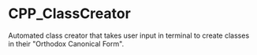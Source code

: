 # CPP_ClassCreator
Automated class creator that takes user input in terminal to create classes in their "Orthodox Canonical Form".
